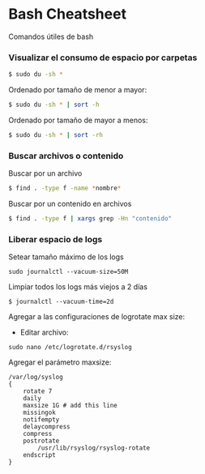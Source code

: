 # Bash Cheatsheet
Comandos útiles de bash

### Visualizar el consumo de espacio por carpetas
```sh
$ sudo du -sh *
```
Ordenado por tamaño de menor a mayor:
```sh
$ sudo du -sh * | sort -h
```
Ordenado por tamaño de mayor a menos:
```sh
$ sudo du -sh * | sort -rh
```

### Buscar archivos o contenido
Buscar por un archivo
```sh
$ find . -type f -name *nombre*
```
Buscar por un contenido en archivos
```sh
$ find . -type f | xargs grep -Hn "contenido"
```

### Liberar espacio de logs
Setear tamaño máximo de los logs
```
sudo journalctl --vacuum-size=50M
```
Limpiar todos los logs más viejos a 2 días
```
$ journalctl --vacuum-time=2d
```

Agregar a las configuraciones de logrotate max size:
- Editar archivo:
```
sudo nano /etc/logrotate.d/rsyslog
```
Agregar el parámetro maxsize:
```
/var/log/syslog
{
    rotate 7
    daily
    maxsize 1G # add this line
    missingok
    notifempty
    delaycompress
    compress
    postrotate
        /usr/lib/rsyslog/rsyslog-rotate
    endscript
}
```

